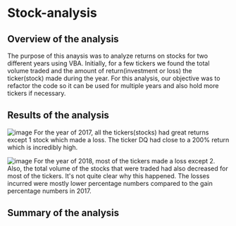 # Stock-analysis

## Overview of the analysis
The purpose of this anaysis was to analyze returns on stocks for two different years using VBA. Initially, for a few tickers we found the total volume traded and the amount of return(investment or loss) the ticker(stock) made during the year. For this analysis, our objective was to refactor the code so it can be used for multiple years and also hold more tickers if necessary.

## Results of the analysis
![image](https://user-images.githubusercontent.com/76402559/118720796-0e9ee980-b7f8-11eb-87bd-b8085aabe74a.png)
For the year of 2017, all the tickers(stocks) had great returns except 1 stock which made a loss. The ticker DQ had close to a 200% return which is incredibly high.

![image](https://user-images.githubusercontent.com/76402559/118720908-2d9d7b80-b7f8-11eb-9e22-a101fd66d153.png)
For the year of 2018, most of the tickers made a loss except 2. Also, the total volume of the stocks that were traded had also decreased for most of the tickers. It's not quite clear why this happened. The losses incurred were mostly lower percentage numbers compared to the gain percentage numbers in 2017.  

## Summary of the analysis
